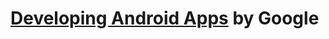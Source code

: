 # [Developing Android Apps](https://www.udacity.com/course/new-android-fundamentals--ud851) by Google
